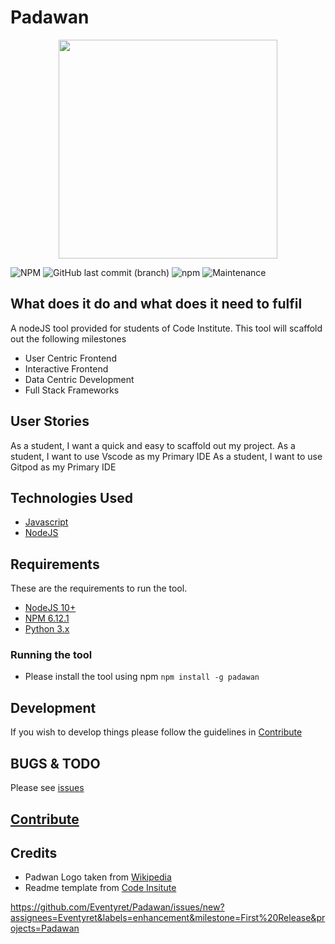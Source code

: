 <!-- markdownlint-disable MD033 -->

# Padawan

<div align="center">
  <img src="https://upload.wikimedia.org/wikipedia/en/d/d7/Ahsoka_Tano.png" height="350" width="350">
</div>

![NPM](https://img.shields.io/npm/l/@eventyret/padawan?style=for-the-badge)
![GitHub last commit (branch)](https://img.shields.io/github/last-commit/eventyret/padawan/develop?style=for-the-badge)
![npm](https://img.shields.io/npm/v/@eventyret/padawan?style=for-the-badge)
![Maintenance](https://img.shields.io/maintenance/yes/2020?style=for-the-badge)

## What does it do and what does it need to fulfil

A nodeJS tool provided for students of Code Institute.
This tool will scaffold out the following milestones

- User Centric Frontend
- Interactive Frontend
- Data Centric Development
- Full Stack Frameworks

## User Stories

As a student, I want a quick and easy to scaffold out my project.
As a student, I want to use Vscode as my Primary IDE
As a student, I want to use Gitpod as my Primary IDE

## Technologies Used

- [Javascript](https://developer.mozilla.org/en-US/docs/Learn/Getting_started_with_the_web/JavaScript_basics)
- [NodeJS](https://www.nodejs.org)

## Requirements

These are the requirements to run the tool.

- [NodeJS 10+](https://www.nodejs.org)
- [NPM 6.12.1](npmjs.com)
- [Python 3.x](https://www.python.org/)

### Running the tool

- Please install the tool using npm `npm install -g padawan`

## Development

If you wish to develop things please follow the guidelines in [Contribute](CONTRIBUTING.md)

## BUGS & TODO

Please see [issues](https://github.com/Eventyret/Padawan/issues)

## [Contribute](CONTRIBUTING.md)

## Credits

- Padwan Logo taken from [Wikipedia](https://upload.wikimedia.org/wikipedia/en/d/d7/Ahsoka_Tano.png)
- Readme template from [Code Insitute](https://github.com/Code-Institute-Solutions/readme-template/blob/master/README.md)

https://github.com/Eventyret/Padawan/issues/new?assignees=Eventyret&labels=enhancement&milestone=First%20Release&projects=Padawan
